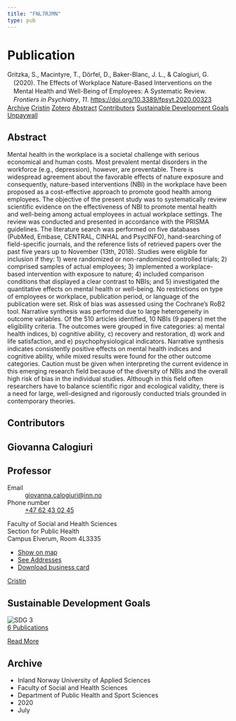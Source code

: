 ```yaml
---
title: "FNL7RJMN"
type: pub
---
```

<h1>Publication</h1>
<article id="csl-bib-container-FNL7RJMN" class="csl-bib-container">
  <div class="csl-bib-body" style="line-height: 1.35; padding-left: 1em; text-indent:-1em;">
  <div class="csl-entry">Gritzka, S., Macintyre, T., D&#xF6;rfel, D., Baker-Blanc, J. L., &amp; Calogiuri, G. (2020). The Effects of Workplace Nature-Based Interventions on the Mental Health and Well-Being of Employees: A Systematic Review. <i>Frontiers in Psychiatry</i>, <i>11</i>. <a href="https://doi.org/10.3389/fpsyt.2020.00323">https://doi.org/10.3389/fpsyt.2020.00323</a></div>
</div>
  <div class="csl-bib-buttons">
    <a href="#taxonomy-article-FNL7RJMN" class="csl-bib-button">Archive</a>
    <a href="https://app.cristin.no/results/show.jsf?id=1821113" alt="Cristin URL" class="csl-bib-button">Cristin</a>
    <a href="http://zotero.org/groups/5402882/items/FNL7RJMN" alt="Zotero URL" class="csl-bib-button">Zotero</a>
    <a href="#abstract-article-FNL7RJMN" class="csl-bib-button">Abstract</a>
    <a href="#contributors-article-FNL7RJMN" class="csl-bib-button">Contributors</a>
    <a href="#sdg-article-FNL7RJMN" class="csl-bib-button">Sustainable Development Goals</a>
    <a href="https://www.frontiersin.org/articles/10.3389/fpsyt.2020.00323/pdf" class="csl-bib-button">Unpaywall</a>
  </div>
  <div id="csl-bib-meta-container-FNL7RJMN"></div>
</article>
<div id="csl-bib-meta-FNL7RJMN" class="csl-bib-meta">
  <article id="abstract-article-FNL7RJMN" class="abstract-article">
    <h1>Abstract</h1>
    Mental health in the workplace is a societal challenge with serious economical and human costs. Most prevalent mental disorders in the workforce (e.g., depression), however, are preventable. There is widespread agreement about the favorable effects of nature exposure and consequently, nature-based interventions (NBI) in the workplace have been proposed as a cost-effective approach to promote good health among employees. The objective of the present study was to systematically review scientific evidence on the effectiveness of NBI to promote mental health and well-being among actual employees in actual workplace settings. The review was conducted and presented in accordance with the PRISMA guidelines. The literature search was performed on five databases (PubMed, Embase, CENTRAL, CINHAL and PsycINFO), hand-searching of field-specific journals, and the reference lists of retrieved papers over the past five years up to November (13th, 2018). Studies were eligible for inclusion if they: 1) were randomized or non-randomized controlled trials; 2) comprised samples of actual employees; 3) implemented a workplace-based intervention with exposure to nature; 4) included comparison conditions that displayed a clear contrast to NBIs; and 5) investigated the quantitative effects on mental health or well-being. No restrictions on type of employees or workplace, publication period, or language of the publication were set. Risk of bias was assessed using the Cochrane’s RoB2 tool. Narrative synthesis was performed due to large heterogeneity in outcome variables. Of the 510 articles identified, 10 NBIs (9 papers) met the eligibility criteria. The outcomes were grouped in five categories: a) mental health indices, b) cognitive ability, c) recovery and restoration, d) work and life satisfaction, and e) psychophysiological indicators. Narrative synthesis indicates consistently positive effects on mental health indices and cognitive ability, while mixed results were found for the other outcome categories. Caution must be given when interpreting the current evidence in this emerging research field because of the diversity of NBIs and the overall high risk of bias in the individual studies. Although in this field often researchers have to balance scientific rigor and ecological validity, there is a need for large, well-designed and rigorously conducted trials grounded in contemporary theories.
  </article>
  <article id="contributors-article-FNL7RJMN" class="contributors-article">
    <h1>Contributors</h1>
    <div class="personas"> <div class="vrtx-hinn-person-card"> <div class="photo"> <i class="lar la-user-circle missing-person"></i> </div> <div class="info"> <hgroup><h1>Giovanna Calogiuri</h1> <h2>Professor</h2> </hgroup><dl> <dt>Email</dt> <dd> <a href="mailto:giovanna.calogiuri@inn.no">giovanna.calogiuri@inn.no</a> </dd> <dt>Phone number</dt> <dd><a href="tel:+4762430245"> +47 62 43 02 45 </a></dd> </dl> <p> Faculty of Social and Health Sciences<br> Section for Public Health<br> Campus Elverum, Room 4L3335 </p> <ul class="vrtx-hinn-links"> <li><a href="https://www.google.com/maps?q=60.88177,11.53669">Show on map</a></li> <li><a href="https://www.inn.no/english/find-an-employee/giovanna-calogiuri.html#vrtx-hinn-addresses">See Addresses</a></li> <li><a href="https://www.inn.no/english/find-an-employee/giovanna-calogiuri.html?vrtx=vcf">Download business card</a></li> </ul> </div> </div> <a href="https://app.cristin.no/persons/show.jsf?id=358086" alt="Cristin URL" class="personas-cristin">Cristin</a> </div>
  </article>
  <article id="sdg-article-FNL7RJMN" class="sdg-article">
    <h1>Sustainable Development Goals</h1>
    <div class="sdg-container"><div id="sdg3" class="sdg"> <img src="{{< params subfolder >}}images/sdg/sdg03_en.png" class="image" alt="SDG 3"> <div class="sdg-overlay"> <a href="{{< params subfolder >}}en/archive/?sdg=3#archive" class="sdg-publication-count"><span>6</span> Publications</a> <p><a href="https://sdgs.un.org/goals/goal3" class="sdg-read-more">Read More</a></p> </div> </div></div>
  </article>
  <article id="taxonomy-article-FNL7RJMN" class="taxonomy-article">
    <h1>Archive</h1>
    <ul>
      <li>Inland Norway University of Applied Sciences</li>
      <li>Faculty of Social and Health Sciences</li>
      <li>Department of Public Health and Sport Sciences</li>
      <li>2020</li>
      <li>July</li>
    </ul>
  </article>
</div>
